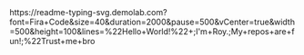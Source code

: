 <span style="">
https://readme-typing-svg.demolab.com?font=Fira+Code&size=40&duration=2000&pause=500&vCenter=true&width=500&height=100&lines=%22Hello+World!%22+;I'm+Roy.;My+repos+are+fun!;%22Trust+me+bro
</span>
